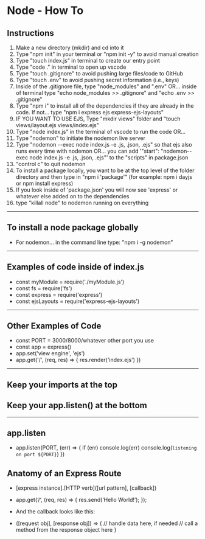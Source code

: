 # Node - How To

## Instructions
1. Make a new directory (mkdir) and cd into it
2. Type "npm init" in your terminal or "npm init -y" to avoid manual creation
3. Type "touch index.js" in terminal to create our entry point
4. Type "code ." in terminal to open up vscode
5. Type "touch .gitignore" to avoid pushing large files/code to GitHub
6. Type "touch .env" to avoid pushing secret information (i.e., keys)
7. Inside of the .gitignore file, type "node_modules" and ".env"
OR... inside of terminal type "echo node_modules >> .gitignore" and "echo .env >> .gitignore"
8. Type "npm i" to install all of the dependencies if they are already in the code. If not... type "npm i express ejs express-ejs-layouts"
9. IF YOU WANT TO USE EJS, Type "mkdir views" folder and "touch views/layout.ejs views/index.ejs"
10. Type "node index.js" in the terminal of vscode to run the code OR...
11. Type "nodemon" to initiate the nodemon live server
12. Type "nodemon --exec node index.js -e .js, .json, .ejs" so that ejs also runs every time with nodemon OR... you can add '"start": "nodemon--exec node index.js -e .js, .json, .ejs"' to the "scripts" in package.json
13. "control c" to quit nodemon
14. To install a package locally, you want to be at the top level of the folder directory and then type in "npm i 'package'" (for example: npm i dayjs or npm install express)
15. If you look inside of 'package.json' you will now see 'express' or whatever else added on to the dependencies
16. type "killall node" to nodemon running on everything
___
## To install a node package globally
- For nodemon... in the command line type: "npm i -g nodemon"
___
## Examples of code inside of index.js
- const myModule = require('./myModule.js')
- const fs = require('fs')
- const express = require('express')
- const ejsLayouts = require('express-ejs-layouts')

___
## Other Examples of Code
- const PORT = 3000/8000/whatever other port you use
- const app = express()
- app.set('view engine', 'ejs')
- app.get('/', (req, res) => {
    res.render('index.ejs')
})

___
## Keep your imports at the top
## Keep your app.listen() at the bottom
___
## app.listen
- app.listen(PORT, (err) => {
    if (err) console.log(err)
    console.log(`listening on port ${PORT}`)
})

## Anatomy of an Express Route
- [express instance].[HTTP verb]([url pattern], [callback])

- app.get(‘/‘, (req, res) => {
	res.send(‘Hello World!’);
});


- And the callback looks like this:
- ([request obj], [response obj]) => {
    // handle data here, if needed
    // call a method from the response object here
}